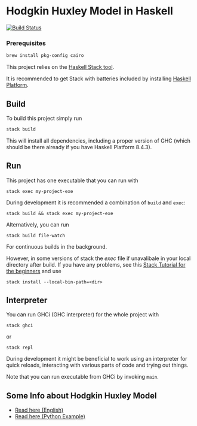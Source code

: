 # Hodgkin Huxley Model in Haskell

[![Build Status](https://travis-ci.org/iu-haskell-spring-2019/project-template.svg?branch=master)](https://travis-ci.org/iu-haskell-spring-2019/project-template)

### Prerequisites

```sh
brew install pkg-config cairo
```

This project relies on the [Haskell Stack tool](https://docs.haskellstack.org/en/stable/README/).

It is recommended to get Stack with batteries included by
installing [Haskell Platform](https://www.haskell.org/platform/).

## Build

To build this project simply run

```sh
stack build
```

This will install all dependencies, including a proper version of GHC
(which should be there already if you have Haskell Platform 8.4.3).

## Run

This project has one executable that you can run with

```
stack exec my-project-exe
```

During development it is recommended a combination of `build` and `exec`:

```
stack build && stack exec my-project-exe
```

Alternatively, you can run

```
stack build file-watch
```

For continuous builds in the background.  

However, in some versions of stack the *exec* file if unavalibale in your local directory after build. If you have any problems, see this [Stack Tutorial for the beginners](https://guide.aelve.com/haskell/stack-cookbook-ai0adh03) and use  

```
stack install --local-bin-path=<dir>
```

## Interpreter

You can run GHCi (GHC interpreter) for the whole project with

```
stack ghci
```

or

```
stack repl
```

During development it might be beneficial to work using an interpreter
for quick reloads, interacting with various parts of code and
trying out things.

Note that you can run executable from GHCi by invoking `main`.  

## Some Info about Hodgkin Huxley Model  
* [Read here (English)](https://neuronaldynamics.epfl.ch/online/Ch2.S2.html)
* [Read here (Python Example)](https://www.bonaccorso.eu/2017/08/19/hodgkin-huxley-spiking-neuron-model-python/)
